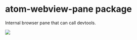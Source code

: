 # atom-webview-pane package

Internal browser pane that can call devtools.

![](http://i.gyazo.com/79caff7247ed7f82a793a8a8447476e2.png)
